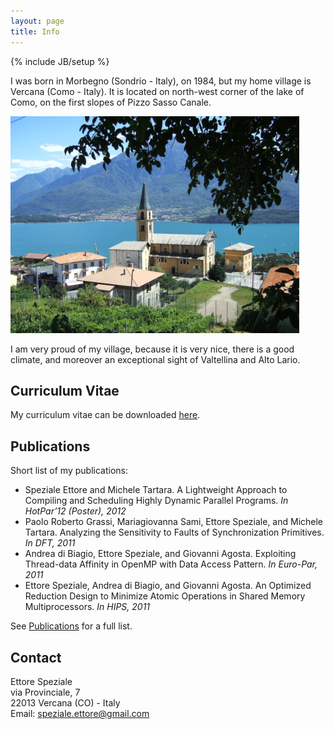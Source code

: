 ```yaml
---
layout: page
title: Info
---
```

{% include JB/setup %}

I was born in Morbegno (Sondrio - Italy), on 1984, but my home village is Vercana (Como - Italy).
It is located on north-west corner of the lake of Como, on the first slopes of Pizzo Sasso Canale.

<img class="inset center" src="/info/img/vercana.png" alt="Vercana"/>

I am very proud of my village, because it is very nice, there is a good climate, and moreover an exceptional sight of Valtellina and Alto Lario.

Curriculum Vitae
---------------

My curriculum vitae can be downloaded [here](/info/download/curriculum-vitae.pdf).

Publications
------------

Short list of my publications:

* Speziale Ettore and Michele Tartara. A Lightweight Approach to Compiling and Scheduling Highly Dynamic Parallel Programs. _In HotPar’12 (Poster), 2012_
* Paolo Roberto Grassi, Mariagiovanna Sami, Ettore Speziale, and Michele Tartara. Analyzing the Sensitivity to Faults of Synchronization Primitives. _In DFT, 2011_
* Andrea di Biagio, Ettore Speziale, and Giovanni Agosta. Exploiting Thread-data Affinity in OpenMP with Data Access Pattern. _In Euro-Par, 2011_
* Ettore Speziale, Andrea di Biagio, and Giovanni Agosta. An Optimized Reduction Design to Minimize Atomic Operations in Shared Memory Multiprocessors. _In HIPS, 2011_

See [Publications](/info/publications.html) for a full list.

Contact
-------

Ettore Speziale  
via Provinciale, 7  
22013 Vercana (CO) - Italy  
Email: [speziale.ettore@gmail.com](mailto:speziale.ettore@gmail.com)
